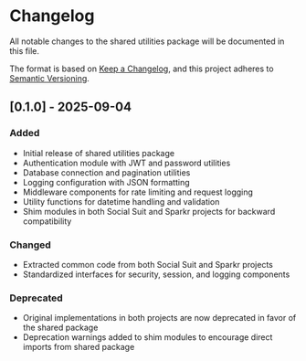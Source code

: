 # Changelog

All notable changes to the shared utilities package will be documented in this file.

The format is based on [Keep a Changelog](https://keepachangelog.com/en/1.0.0/),
and this project adheres to [Semantic Versioning](https://semver.org/spec/v2.0.0.html).

## [0.1.0] - 2025-09-04

### Added

- Initial release of shared utilities package
- Authentication module with JWT and password utilities
- Database connection and pagination utilities
- Logging configuration with JSON formatting
- Middleware components for rate limiting and request logging
- Utility functions for datetime handling and validation
- Shim modules in both Social Suit and Sparkr projects for backward compatibility

### Changed

- Extracted common code from both Social Suit and Sparkr projects
- Standardized interfaces for security, session, and logging components

### Deprecated

- Original implementations in both projects are now deprecated in favor of the shared package
- Deprecation warnings added to shim modules to encourage direct imports from shared package